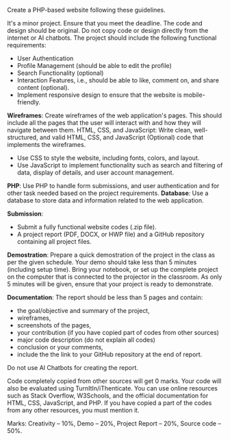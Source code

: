 Create a PHP-based website following these guidelines.

It's a minor project. Ensure that you meet the deadline. The code and design should be original. Do
not copy code or design directly from the internet or AI chatbots.
The project should include the following functional requirements:
- User Authentication
- Profile Management (should be able to edit the profile)
- Search Functionality (optional)
- Interaction Features, i.e., should be able to like, comment on, and share content (optional).
-  Implement responsive design to ensure that the website is mobile-friendly.

**Wireframes**: Create wireframes of the web application's pages. This should include all the pages that the user will interact with and how they will navigate between them. HTML, CSS, and JavaScript: Write clean, well-structured, and valid HTML, CSS, and JavaScript (Optional) code that implements the wireframes.
- Use CSS to style the website, including fonts, colors, and layout.
- Use JavaScript to implement functionality such as search and filtering of data, display of details, and user account management.

**PHP**: Use PHP to handle form submissions, and user authentication and for other task needed based on the project requirements.
**Database**: Use a database to store data and information related to the web application.

**Submission**:
-  Submit a fully functional website codes (.zip file).
- A project report (PDF, DOCX, or HWP file) and a GitHub repository containing all project files.

**Demostration**: Prepare a quick demostration of the project in the class as per the given schedule. Your demo should take less than 5 minutes (including setup time). Bring your notebook, or set up the complete project on the computer that is connected to the projector in the classroom. As only 5 minutes will be given, ensure that your project is ready to demonstrate.

**Documentation**: The report should be less than 5 pages and contain: 
- the goal/objective and summary of the project, 
- wireframes, 
- screenshots of the pages, 
- your contribution (if you have copied part of codes from other sources)
- major code description (do not explain all codes)
- conclusion or your comments, 
- include the the link to your GitHub repository at the end of report.

Do not use AI Chatbots for creating the report.

Code completely copied from other sources will get 0 marks. Your code will also be evaluated using TurnItIn/iThenticate.
You can use online resources such as Stack Overflow, W3Schools, and the official documentation for HTML, CSS, JavaScript, and PHP. If you have copied a part of the codes from any other resources, you must mention it.

Marks: Creativity – 10%, Demo – 20%, Project Report – 20%, Source code – 50%.